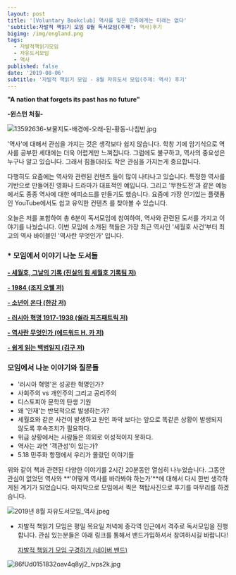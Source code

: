 ```yaml
---
layout: post
title: '[Voluntary Bookclub] 역사를 잊은 민족에게는 미래는 없다'
'subtitle:자발적 책읽기 모임 8월 독서모임(주제': 역사)후기
bigimg: /img/england.png
tags:
  - 자발적책읽기모임
  - 자유도서모임
  - 역사
published: false
date: '2019-08-06'
subtitle: '자발적 책읽기 모임 - 8월 자유도서 모임(주제: 역사) 후기'
---
```


**"A nation that forgets its past has no future"**

**-윈스턴 처칠-**

![13592636-보물지도-배경에-오래-된-황동-나침반.jpg]({{site.baseurl}}/img/13592636-%EB%B3%B4%EB%AC%BC%EC%A7%80%EB%8F%84-%EB%B0%B0%EA%B2%BD%EC%97%90-%EC%98%A4%EB%9E%98-%EB%90%9C-%ED%99%A9%EB%8F%99-%EB%82%98%EC%B9%A8%EB%B0%98.jpg)
                                                               
                                
'역사'에 대해서 관심을 가지는 것은 생각보다 쉽지 않습니다. 학창 기에 암기식으로 역사를 공부한 세대에는 더욱 어렵게만 느껴집니다. 그럼에도 불구하고, 역사의 중요성은 누구나 알고 있습니다. 그래서 힘들더라도 작은 관심을 가지는게 중요합니다.

다행히도 요즘에는 역사와 관련된 컨텐츠 들이 많이 나타나고 있습니다. 특정한 역사를 기반으로 만들어진 영화나 드라마가 대표적인 예입니다. 그리고 '무한도전'과 같은 예능에서도 종종 역사에 대한 에피소드를 만들기도 했습니다. 요즘에 가장 인기있는 플랫폼인 YouTube에서도 쉽고 유익한 컨텐츠 를 찾아볼 수 있습니다. 

오늘은 저를 포함하여 총 6분이 독서모임에 참여하여, 역사와 관련된 도서를 가지고 이야기를 나눴습니다. 이번 모임에 소개된 책들은 가장 최근 역사인 '세월호 사건'부터 최고의 역사 바이블인 '역사란 무엇인가' 입니다.  

### * 모임에서 이야기 나눈 도서들

[**- 세월호, 그날의 기록 (진실의 힘 세월호 기록팀 저)**](https://www.aladin.co.kr/shop/wproduct.aspx?ItemId=79172542)

[**- 1984 (조지 오웰 저)**](https://www.aladin.co.kr/shop/wproduct.aspx?ItemId=192439088)

[**- 소년이 온다 (한강 저)**](https://www.aladin.co.kr/shop/wproduct.aspx?ItemId=40869703)

[**- 러시아 혁명 1917-1938 (쉴라 피츠패트릭 저)**](https://www.aladin.co.kr/shop/wproduct.aspx?ItemId=113801625)

[**- 역사란 무엇인가 (에드워드 H. 카 저)**](https://www.aladin.co.kr/shop/wproduct.aspx?ItemId=54882836)

[**- 쉽게 읽는 백범일지 (김구 저)**](https://www.aladin.co.kr/shop/wproduct.aspx?ItemId=603132)

### 모임에서 나눈 이야기와 질문들

- '러시아 혁명'은 성공한 혁명인가? 
- 사회주의 vs 개인주의 그리고 공리주의 
- 디스토피아 문학의 탄생 기원 
- 왜 '인재'는 반복적으로 발생하는가?
- 세월호와 같은 사건이 발생하고 원인 파악 보다는 앞으로 똑같은 상황이 발생되지 않도록 후속조치가 필요하다. 
- 위급 상황에서는 사람들은 의외로 이성적이지 못하다. 
- 역사는 과연 '객관성'이 있는가?
- 5.18 민주화 항쟁에서 우리가 몰랐던 이야기들

위와 같이 책과 관련된 다양한 이야기를 2시간 20분동안 열심히 나누었습니다. 그동안 관심이 없었던 역사와 **'어떻게 역사를 바라봐야 하는가'**에 대해서 다시 한번 생각하게된 계기가 되었습니다. 마지막으로 모임에서 찍은 책탑사진으로 후기를 마무리를 하겠습니다. 

![2019년 8월 자유도서모임_역사.jpeg]({{site.baseurl}}/img/2019%EB%85%84%208%EC%9B%94%20%EC%9E%90%EC%9C%A0%EB%8F%84%EC%84%9C%EB%AA%A8%EC%9E%84_%EC%97%AD%EC%82%AC.jpeg)

* 자발적 책읽기 모임은 평일 목요일 저녁에 종각역 인근에서 격주로 독서모임을 진행합니다. 
관심 있는분들은 아래 링크를 통해서 밴드가입하셔서 참여하시길 바랍니다!

  [자발적 책읽기 모임 구경하기 (네이버 밴드)](https://band.us/@voluntarybookclub)

![86fUd0151832oav4q8yj2_ivps2k.jpg]({{site.baseurl}}/img/86fUd0151832oav4q8yj2_ivps2k.jpg)
